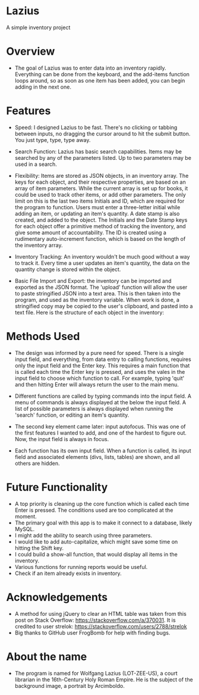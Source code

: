 # Lazius
A simple inventory project

# Overview

* The goal of Lazius was to enter data into an inventory rapidly. Everything can be done from the keyboard, and the add-items function loops around, so as soon as one item has been added, you can begin adding in the next one. 

# Features

* Speed: I designed Lazius to be fast. There's no clicking or tabbing between inputs, no dragging the cursor around to hit the submit button. You just type, type, type away. 

* Search Function: Lazius has basic search capabilities. Items may be searched by any of the parameters listed. Up to two parameters may be used in a search.

* Flexibility: Items are stored as JSON objects, in an inventory array. The keys for each object, and their respective properties, are based on an array of item parameters. While the current array is set up for books, it could be used to track other items, or add other parameters. The only limit on this is the last two items Initials and ID, which are required for the program to function. Users must enter a three-letter initial while adding an item, or updating an item's quantity. A date stamp is also created, and added to the object. The Initials and the Date Stamp keys for each object offer a primitive method of tracking the inventory, and give some amount of accountability. The ID is created using a rudimentary auto-increment function, which is based on the length of the inventory array.

* Inventory Tracking: An inventory wouldn't be much good without a way to track it. Every time a user updates an item's quantity, the data on the quantity change is stored within the object.

* Basic File Import and Export: the inventory can be imported and exported as the JSON format. The 'upload' function will allow the user to paste stringified JSON into a text area. This is then taken into the program, and used as the inventory variable. When work is done, a stringified copy may be copied to the user's clipboard, and pasted into a text file. Here is the structure of each object in the inventory:

# Methods Used

* The design was informed by a pure need for speed. There is a single input field, and everything, from data entry to calling functions, requires only the input field and the Enter key. This requires a main function that is called each time the Enter key is pressed, and uses the vales in the input field to choose which function to call. For example, typing 'quit' and then hitting Enter will always return the user to the main menu. 

* Different functions are called by typing commands into the input field. A menu of commands is always displayed at the below the input field. A list of possible parameters is always displayed when running the 'search' function, or editing an item's quantity.

* The second key element came later: input autofocus. This was one of the first features I wanted to add, and one of the hardest to figure out. Now, the input field is always in focus.

* Each function has its own input field. When a function is called, its input field and associated elements (divs, lists, tables) are shown, and all others are hidden.
 
# Future Functionality

* A top priority is cleaning up the core function which is called each time Enter is pressed. The conditions used are too complicated at the moment.
* The primary goal with this app is to make it connect to a database, likely MySQL.
* I might add the ability to search using three parameters.
* I would like to add auto-capitalize, which might save some time on hitting the Shift key.
* I could build a show-all function, that would display all items in the inventory.
* Various functions for running reports would be useful.
* Check if an item already exists in inventory.

# Acknowledgements

* A method for using jQuery to clear an HTML table was taken from this post on Stack Overflow: https://stackoverflow.com/a/370031. It is credited to user strelok: https://stackoverflow.com/users/2788/strelok
* Big thanks to GitHub user FrogBomb for help with finding bugs.

# About the name

* The program is named for Wolfgang Lazius (LOT-ZEE-US), a court librarian in the 16th-Century Holy Roman Empire. He is the subject of the background image, a portrait by Arcimboldo.
